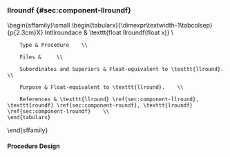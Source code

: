 ### llroundf {#sec:component-llroundf}

\begin{sffamily}\small
	\begin{tabularx}{\dimexpr\textwidth-1\tabcolsep}{p{2.3cm}X}
		Intllroundace       & \texttt{float llroundf(float x)} \\ 
		
		Type & Procedure    \\ 
		
		Files &     \\ 
		
		Subordinates and Superiors & Float-equivalent to \texttt{llround}.    \\ 
		
		Purpose & Float-equivalent to \texttt{llround}.    \\ 
		
		References & \texttt{llround} \ref{sec:component-llround}, \texttt{roundf} \ref{sec:component-roundf}, \texttt{lroundf} \ref{sec:component-lroundf}    \\ 
	\end{tabularx}
\end{sffamily}

#### Procedure Design

